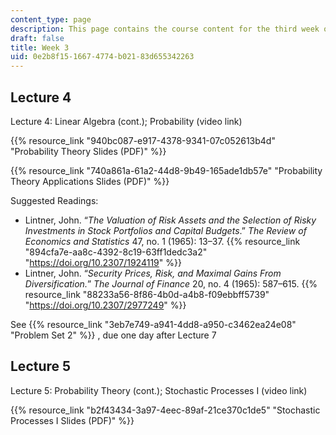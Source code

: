 ```yaml
---
content_type: page
description: This page contains the course content for the third week of class.
draft: false
title: Week 3
uid: 0e2b8f15-1667-4774-b021-83d655342263
---
```

## Lecture 4

Lecture 4: Linear Algebra (cont.); Probability (video link)

{{% resource_link "940bc087-e917-4378-9341-07c052613b4d" "Probability Theory Slides (PDF)" %}}

{{% resource_link "740a861a-61a2-44d8-9b49-165ade1db57e" "Probability Theory Applications Slides (PDF)" %}}

Suggested Readings:

- Lintner, John. “*The Valuation of Risk Assets and the Selection of Risky Investments in Stock Portfolios and Capital Budgets*.” *The Review of Economics and Statistics* 47, no. 1 (1965): 13–37. {{% resource_link "894cfa7e-aa8c-4392-8c19-63ff1dedc3a2" "https://doi.org/10.2307/1924119" %}}
- Lintner, John. “*Security Prices, Risk, and Maximal Gains From Diversification.*” *The Journal of Finance* 20, no. 4 (1965): 587–615. {{% resource_link "88233a56-8f86-4b0d-a4b8-f09ebbff5739" "https://doi.org/10.2307/2977249" %}}

See {{% resource_link "3eb7e749-a941-4dd8-a950-c3462ea24e08" "Problem Set 2" %}} , due one day after Lecture 7

## Lecture 5

Lecture 5: Probability Theory (cont.); Stochastic Processes I (video link)

{{% resource_link "b2f43434-3a97-4eec-89af-21ce370c1de5" "Stochastic Processes I Slides (PDF)" %}}